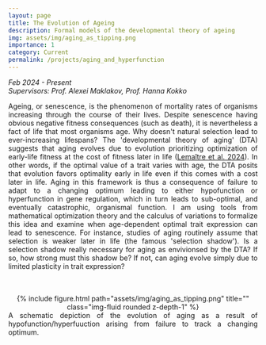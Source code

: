 ```yaml
---
layout: page
title: The Evolution of Ageing
description: Formal models of the developmental theory of ageing
img: assets/img/aging_as_tipping.png
importance: 1
category: Current
permalink: /projects/aging_and_hyperfunction
---
```


<i> Feb 2024 - Present <br>
Supervisors: Prof. Alexei Maklakov, Prof. Hanna Kokko</i>

<div style="text-align: justify">

Ageing, or senescence, is the phenomenon of mortality rates of organisms increasing through the course of their lives. Despite senescence having obvious negative fitness consequences (such as death), it is nevertheless a fact of life that most organisms age. Why doesn't natural selection lead to ever-increasing lifespans?  The 'developmental theory of aging' (DTA) suggests that aging evolves due to evolution prioritizing optimization of early-life fitness at the cost of fitness later in life ([Lemaître et al. 2024](https://journals.plos.org/plosbiology/article?id=10.1371/journal.pbio.3002513)). In other words, if the optimal value of a trait varies with age, the DTA posits that evolution favors optimality early in life even if this comes with a cost later in life. Aging in this framework is thus a consequence of failure to adapt to a changing optimum leading to either hypofunction or hyperfunction in gene regulation, which in turn leads to sub-optimal, and eventually catastrophic, organismal function. I am using tools from mathematical optimization theory and the calculus of variations to formalize this idea and examine when age-dependent optimal trait expression can lead to senescence. For instance, studies of aging routinely assume that selection is weaker later in life (the famous 'selection shadow'). Is a selection shadow really necessary for aging as envivionsed by the DTA? If so, how strong must this shadow be? If not, can aging evolve simply due to limited plasticity in trait expression?

<br>
<br>
<div class="row" style="text-align: center">
    <div class="col-sm mt-3 mt-md-0">
        {% include figure.html path="assets/img/aging_as_tipping.png" title="" class="img-fluid rounded z-depth-1" %}
    </div>
</div>
<div class="caption">
A schematic depiction of the evolution of aging as a result of hypofunction/hyperfuuction arising from failure to track a changing optimum.
</div>
<br>

</div>
